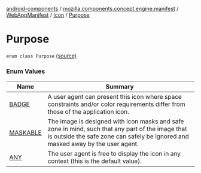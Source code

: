 [android-components](../../../../index.md) / [mozilla.components.concept.engine.manifest](../../../index.md) / [WebAppManifest](../../index.md) / [Icon](../index.md) / [Purpose](./index.md)

# Purpose

`enum class Purpose` [(source)](https://github.com/mozilla-mobile/android-components/blob/master/components/concept/engine/src/main/java/mozilla/components/concept/engine/manifest/WebAppManifest.kt#L110)

### Enum Values

| Name | Summary |
|---|---|
| [BADGE](-b-a-d-g-e.md) | A user agent can present this icon where space constraints and/or color requirements differ from those of the application icon. |
| [MASKABLE](-m-a-s-k-a-b-l-e.md) | The image is designed with icon masks and safe zone in mind, such that any part of the image that is outside the safe zone can safely be ignored and masked away by the user agent. |
| [ANY](-a-n-y.md) | The user agent is free to display the icon in any context (this is the default value). |
